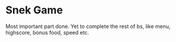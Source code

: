 # Snek Game
Most important part done.
Yet to complete the rest of bs, like menu, highscore, bonus food, speed etc.
